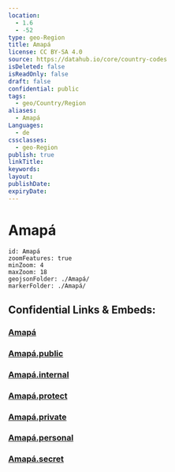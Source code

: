 ```yaml
---
location:
  - 1.6
  - -52
type: geo-Region
title: Amapá
license: CC BY-SA 4.0
source: https://datahub.io/core/country-codes
isDeleted: false
isReadOnly: false
draft: false
confidential: public
tags:
  - geo/Country/Region
aliases:
  - Amapá
Languages:
  - de
cssclasses:
  - geo-Region
publish: true
linkTitle:
keywords:
layout:
publishDate:
expiryDate:
---
```


# Amapá

```leaflet
id: Amapá
zoomFeatures: true 
minZoom: 4 
maxZoom: 18
geojsonFolder: ./Amapá/
markerFolder: ./Amapá/
```


## Confidential Links & Embeds: 

### [Amapá](/_Standards/Earth/Continent/America~South/Brazil/states~Brazil/Amapá.md) 

### [Amapá.public](/_public/Earth/Continent/America~South/Brazil/states~Brazil/Amapá.public.md) 

### [Amapá.internal](/_internal/Earth/Continent/America~South/Brazil/states~Brazil/Amapá.internal.md) 

### [Amapá.protect](/_protect/Earth/Continent/America~South/Brazil/states~Brazil/Amapá.protect.md) 

### [Amapá.private](/_private/Earth/Continent/America~South/Brazil/states~Brazil/Amapá.private.md) 

### [Amapá.personal](/_personal/Earth/Continent/America~South/Brazil/states~Brazil/Amapá.personal.md) 

### [Amapá.secret](/_secret/Earth/Continent/America~South/Brazil/states~Brazil/Amapá.secret.md)

